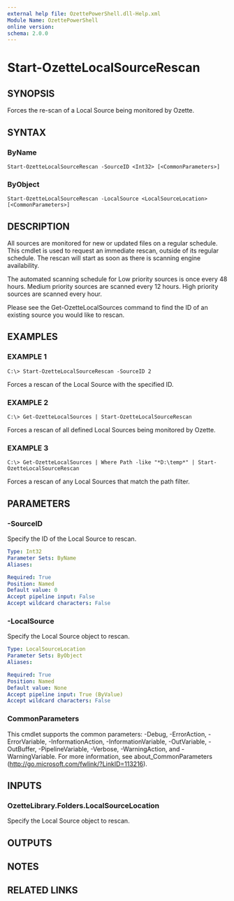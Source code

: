 ```yaml
---
external help file: OzettePowerShell.dll-Help.xml
Module Name: OzettePowerShell
online version:
schema: 2.0.0
---
```


# Start-OzetteLocalSourceRescan

## SYNOPSIS
Forces the re-scan of a Local Source being monitored by Ozette.

## SYNTAX

### ByName
```
Start-OzetteLocalSourceRescan -SourceID <Int32> [<CommonParameters>]
```

### ByObject
```
Start-OzetteLocalSourceRescan -LocalSource <LocalSourceLocation> [<CommonParameters>]
```

## DESCRIPTION
All sources are monitored for new or updated files on a regular schedule.
This cmdlet is used to request an immediate rescan, outside of its regular schedule.
The rescan will start as soon as there is scanning engine availability.

The automated scanning schedule for Low priority sources is once every 48 hours.
Medium priority sources are scanned every 12 hours.
High priority sources are scanned every hour.

Please see the Get-OzetteLocalSources command to find the ID of an existing source you would like to rescan.

## EXAMPLES

### EXAMPLE 1
```
C:\> Start-OzetteLocalSourceRescan -SourceID 2
```

Forces a rescan of the Local Source with the specified ID.

### EXAMPLE 2
```
C:\> Get-OzetteLocalSources | Start-OzetteLocalSourceRescan
```

Forces a rescan of all defined Local Sources being monitored by Ozette.

### EXAMPLE 3
```
C:\> Get-OzetteLocalSources | Where Path -like "*D:\temp*" | Start-OzetteLocalSourceRescan
```

Forces a rescan of any Local Sources that match the path filter.

## PARAMETERS

### -SourceID
Specify the ID of the Local Source to rescan.

```yaml
Type: Int32
Parameter Sets: ByName
Aliases:

Required: True
Position: Named
Default value: 0
Accept pipeline input: False
Accept wildcard characters: False
```

### -LocalSource
Specify the Local Source object to rescan.

```yaml
Type: LocalSourceLocation
Parameter Sets: ByObject
Aliases:

Required: True
Position: Named
Default value: None
Accept pipeline input: True (ByValue)
Accept wildcard characters: False
```

### CommonParameters
This cmdlet supports the common parameters: -Debug, -ErrorAction, -ErrorVariable, -InformationAction, -InformationVariable, -OutVariable, -OutBuffer, -PipelineVariable, -Verbose, -WarningAction, and -WarningVariable. For more information, see about_CommonParameters (http://go.microsoft.com/fwlink/?LinkID=113216).

## INPUTS

### OzetteLibrary.Folders.LocalSourceLocation
Specify the Local Source object to rescan.

## OUTPUTS

## NOTES

## RELATED LINKS
